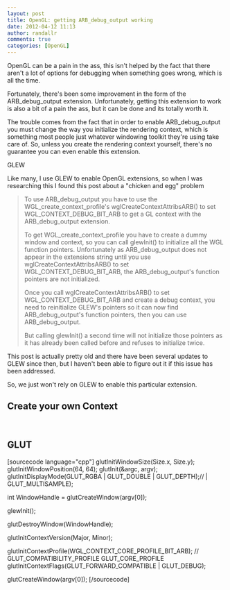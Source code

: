 ```yaml
---
layout: post
title: OpenGL: getting ARB_debug_output working
date: 2012-04-12 11:13
author: randallr
comments: true
categories: [OpenGL]
---
```

OpenGL can be a pain in the ass, this isn't helped by the fact that there aren't a lot of options for debugging when something goes wrong, which is all the time.

Fortunately, there's been some improvement in the form of the ARB_debug_output extension. Unfortunately, getting this extension to work is also a bit of a pain the ass, but it can be done and its totally worth it.

The trouble comes from the fact that in order to enable ARB_debug_output you must change the way you initialize the rendering context, which is something most people just whatever windowing toolkit they're using take care of. So, unless you create the rendering context yourself, there's no guarantee you can even enable this extension.

GLEW

Like many, I use GLEW to enable OpenGL extensions, so when I was researching this I found this post about a "chicken and egg" problem
<blockquote>To use ARB_debug_output you have to use the WGL_create_context_profile's wglCreateContextAttribsARB() to set WGL_CONTEXT_DEBUG_BIT_ARB to get a GL context with the ARB_debug_output extension.

To get WGL_create_context_profile you have to create a dummy window and context, so you can call glewInit() to initialize all the WGL function pointers. Unfortunately as ARB_debug_output does not appear in the extensions string until you use wglCreateContextAttribsARB() to set WGL_CONTEXT_DEBUG_BIT_ARB, the ARB_debug_output's function pointers are not initialized.

Once you call wglCreateContextAttribsARB() to set WGL_CONTEXT_DEBUG_BIT_ARB and create a debug context, you need to reinitialize GLEW's pointers so it can now find ARB_debug_output's function pointers, then you can use ARB_debug_output.

But calling glewInit() a second time will not initialize those pointers as it has already been called before and refuses to initialize twice.</blockquote>
This post is actually pretty old and there have been several updates to GLEW since then, but I haven't been able to figure out it if this issue has been addressed.

So, we just won't rely on GLEW to enable this particular extension.
<h2>Create your own Context</h2>
&nbsp;
<h2>GLUT</h2>
[sourcecode language="cpp"]
glutInitWindowSize(Size.x, Size.y);
glutInitWindowPosition(64, 64);
glutInit(&amp;argc, argv);
glutInitDisplayMode(GLUT_RGBA | GLUT_DOUBLE | GLUT_DEPTH);// | GLUT_MULTISAMPLE);

int WindowHandle = glutCreateWindow(argv[0]);

glewInit();

glutDestroyWindow(WindowHandle);

glutInitContextVersion(Major, Minor);

glutInitContextProfile(WGL_CONTEXT_CORE_PROFILE_BIT_ARB); // GLUT_COMPATIBILITY_PROFILE GLUT_CORE_PROFILE
glutInitContextFlags(GLUT_FORWARD_COMPATIBLE | GLUT_DEBUG);

glutCreateWindow(argv[0]);
[/sourcecode]

